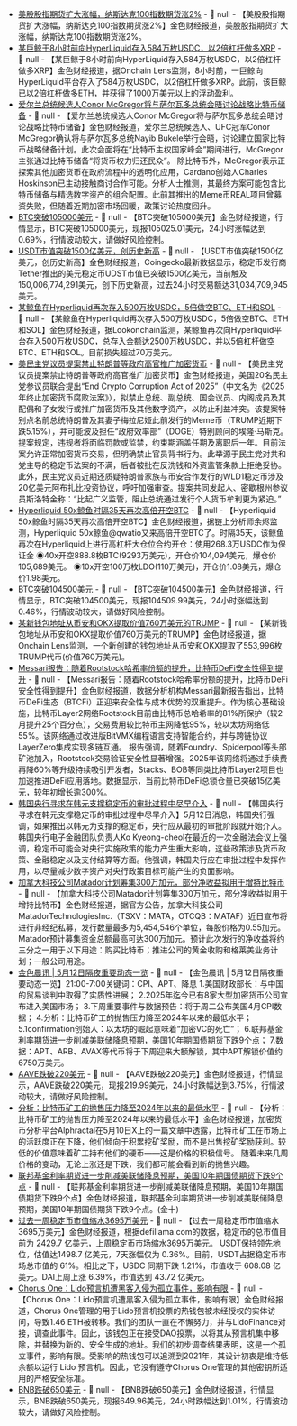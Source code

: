- [美股股指期货扩大涨幅，纳斯达克100指数期货涨2%]() - 📰 null - 【美股股指期货扩大涨幅，纳斯达克100指数期货涨2%】金色财经报道，美股股指期货扩大涨幅，纳斯达克100指数期货涨2%。
- [某巨鲸于8小时前向HyperLiquid存入584万枚USDC，以2倍杠杆做多XRP](https://x.com/OnchainLens/status/1921734021681483918) - 📰 null - 【某巨鲸于8小时前向HyperLiquid存入584万枚USDC，以2倍杠杆做多XRP】金色财经报道，据Onchain Lens监测，8小时前，一巨鲸向HyperLiquid平台存入了584万枚USDC，以2倍杠杆做多XRP。此前，该巨鲸已以2倍杠杆做多ETH，并获得了1000万美元以上的浮动盈利。
- [爱尔兰总统候选人Conor McGregor将与萨尔瓦多总统会晤讨论战略比特币储备](https://coingape.com/conor-mcgregor-to-discuss-an-irish-strategic-bitcoin-reserve-with-el-salvadors-nayib-bukele/?ref=onepagecrypto.com) - 📰 null - 【爱尔兰总统候选人Conor McGregor将与萨尔瓦多总统会晤讨论战略比特币储备】金色财经报道，爱尔兰总统候选人、UFC冠军Conor McGregor确认将与萨尔瓦多总统Nayib Bukele举行会晤，讨论建立国家比特币战略储备计划。此次会面将在“比特币主权国家峰会”期间进行，McGregor主张通过比特币储备“将货币权力归还民众”。 
除比特币外，McGregor表示正探索其他加密货币在政府流程中的透明化应用，Cardano创始人Charles Hoskinson已主动接触商讨合作可能。分析人士推测，其最终方案可能包含比特币储备与精选数字资产的组合配置。此前其推出的Meme币REAL项目曾募资失败，但随着近期加密市场回暖，政策讨论热度回升。
- [BTC突破105000美元]() - 📰 null - 【BTC突破105000美元】金色财经报道，行情显示，BTC突破105000美元，现报105025.01美元，24小时涨幅达到0.69%，行情波动较大，请做好风险控制。
- [USDT市值突破1500亿美元，创历史新高]() - 📰 null - 【USDT市值突破1500亿美元，创历史新高】金色财经报道，Coingecko最新数据显示，稳定币发行商Tether推出的美元稳定币UDST市值已突破1500亿美元，当前触及150,006,774,291美元，创下历史新高，过去24小时交易额达31,034,709,945美元。
- [某鲸鱼在Hyperliquid再次存入500万枚USDC，5倍做空BTC、ETH和SOL](https://x.com/lookonchain/status/1921730818424143874) - 📰 null - 【某鲸鱼在Hyperliquid再次存入500万枚USDC，5倍做空BTC、ETH和SOL】金色财经报道，据Lookonchain监测，某鲸鱼再次向Hyperliquid平台存入500万枚USDC，总存入金额达2500万枚USDC，并以5倍杠杆做空BTC、ETH和SOL。目前损失超过70万美元。
- [美民主党议员提案禁止特朗普等政府高官推广加密货币](https://www.theblock.co/post/353876/democratic-senators-propose-ban-on-crypto-promotion-by-trump-senior-government-officials-amid-stablecoin-bill-spat) - 📰 null - 【美民主党议员提案禁止特朗普等政府高官推广加密货币】金色财经报道，美国20名民主党参议员联合提出“End Crypto Corruption Act of 2025”（中文名为《2025年终止加密货币腐败法案》），拟禁止总统、副总统、国会议员、内阁成员及其配偶和子女发行或推广加密货币及其他数字资产，以防止利益冲突。该提案特别点名前总统特朗普及其妻子梅拉尼娅此前发行的Meme币（TRUMP近期下跌5.15%），并可能波及担任“政府效率部”（DOGE）特别顾问的埃隆·马斯克。 
提案规定，违规者将面临罚款或监禁，约束期涵盖任期及离职后一年。目前法案允许正常加密货币交易，但明确禁止官员背书行为。此举源于民主党对共和党主导的稳定币法案的不满，后者被批在反洗钱和外资监管条款上拒绝妥协。 
此外，民主党议员近期还质疑特朗普家族与币安合作发行的WLD1稳定币涉及20亿美元阿布扎比投资协议，呼吁加强审查。提案共同发起人、密歇根州参议员斯洛特金称：“比起广义监管，阻止总统通过发行个人货币牟利更为紧迫。”
- [Hyperliquid 50x鲸鱼时隔35天再次高倍开空BTC](https://x.com/EmberCN/status/1921725387966648831) - 📰 null - 【Hyperliquid 50x鲸鱼时隔35天再次高倍开空BTC】金色财经报道，据链上分析师余烬监测，Hyperliquid 50x鲸鱼@qwatio又来高倍开空BTC了。时隔35天，该鲸鱼再次在Hyperliquid上进行高杠杆大仓位合约开仓：使用268.3万USDC作为保证金 
◉40x开空888.8枚BTC(9293万美元)，开仓价104,094美元，爆仓价105,689美元。 
◉10x开空100万枚LDO(110万美元)，开仓价1.08美元，爆仓价1.98美元。
- [BTC突破104500美元]() - 📰 null - 【BTC突破104500美元】金色财经报道，行情显示，BTC突破104500美元，现报104509.99美元，24小时涨幅达到0.46%，行情波动较大，请做好风险控制。
- [某新钱包地址从币安和OKX提取价值760万美元的TRUMP](https://x.com/OnchainLens/status/1921713356286898400) - 📰 null - 【某新钱包地址从币安和OKX提取价值760万美元的TRUMP】金色财经报道，据Onchain Lens监测，一个新创建的钱包地址从币安和OKX提取了553,996枚TRUMP代币(价值760万美元)。
- [Messari报告：随着Rootstock哈希率份额的提升，比特币DeFi安全性得到提升]() - 📰 null - 【Messari报告：随着Rootstock哈希率份额的提升，比特币DeFi安全性得到提升】金色财经报道，数据分析机构Messari最新报告指出，比特币DeFi生态（BTCFi）正迎来安全性与成本优势的双重提升。作为核心基础设施，比特币Layer2网络Rootstock目前由比特币总哈希率的81%所保护（较2月提升25个百分点），交易费用较比特币主网降低95%，较以太坊网络低55%。该网络通过改进版BitVMX编程语言支持智能合约，并与跨链协议LayerZero集成实现多链互通。 
报告强调，随着Foundry、Spiderpool等头部矿池加入，Rootstock交易验证安全性显著增强。2025年该网络将通过手续费再降60%等升级持续吸引开发者，Stacks、BOB等同类比特币Layer2项目也加速推进DeFi应用落地。数据显示，当前比特币DeFi总锁仓量已突破15亿美元，较年初增长逾300%。
- [韩国央行寻求在韩元支撑稳定币的审批过程中尽早介入](https://www.yna.co.kr/view/AKR20250511001500002?input=1195m) - 📰 null - 【韩国央行寻求在韩元支撑稳定币的审批过程中尽早介入】5月12日消息，韩国央行强调，如果推出以韩元为支撑的稳定币，央行应从最初的审批阶段就开始介入。韩国央行电子金融团队负责人Ko Kyeong-cheol在最近的一次金融法会议上强调，稳定币可能会对央行实施政策的能力产生重大影响，这些政策涉及货币政策、金融稳定以及支付结算等方面。他强调，韩国央行应在审批过程中发挥作用，以尽量减少数字资产对央行政策目标可能产生的负面影响。
- [加拿大科技公司Matador计划筹集300万加元，部分净收益拟用于增持比特币](https://www.matador.network/news/matador-technologies-inc-announces-non-brokered-private-placement) - 📰 null - 【加拿大科技公司Matador计划筹集300万加元，部分净收益拟用于增持比特币】金色财经报道，据官方公告，加拿大科技公司MatadorTechnologiesInc.（TSXV：MATA，OTCQB：MATAF）近日宣布将进行非经纪私募，发行数量最多为5,454,546个单位，每股价格为0.55加元。Matador预计募集资金总额最高可达300万加元。预计此次发行的净收益将约三分之一用于以下用途：购买比特币；推进公司的黄金收购和格莱美业务计划；一般公司用途。
- [金色晨讯 | 5月12日隔夜重要动态一览]() - 📰 null - 【金色晨讯 | 5月12日隔夜重要动态一览】21:00-7:00关键词：CPI、APT、降息 
1.美国财政部长：与中国的贸易谈判中取得了实质性进展； 
2.2025年迄今已有8家大型加密货币公司宣布进入美国市场； 
3.下周重要事件与数据预告：将于周二公布美国4月CPI数据； 
4.分析：比特币矿工的抛售压力降至2024年以来的最低水平； 
5.1confirmation创始人：以太坊的崛起意味着“加密VC的死亡”； 
6.联邦基金利率期货进一步削减美联储降息预期，美国10年期国债期货下跌9个点； 
7.数据：APT、ARB、AVAX等代币将于下周迎来大额解锁，其中APT解锁价值约6750万美元。
- [AAVE跌破220美元]() - 📰 null - 【AAVE跌破220美元】金色财经报道，行情显示，AAVE跌破220美元，现报219.99美元，24小时跌幅达到3.75%，行情波动较大，请做好风险控制。
- [分析：比特币矿工的抛售压力降至2024年以来的最低水平](https://x.com/Alphractal/status/1921229073080008961) - 📰 null - 【分析：比特币矿工的抛售压力降至2024年以来的最低水平】金色财经报道，加密货币分析平台Alphractal在5月10日X上的一篇文章中透露，比特币矿工在市场上的活跃度正在下降，他们倾向于积累挖矿奖励，而不是出售挖矿奖励获利。较低的价值意味着矿工持有他们的硬币——这是价格的积极信号。 
随着未来几周价格的变动，无论上涨还是下跌，我们都可能会看到新的抛售兴趣。
- [联邦基金利率期货进一步削减美联储降息预期，美国10年期国债期货下跌9个点]() - 📰 null - 【联邦基金利率期货进一步削减美联储降息预期，美国10年期国债期货下跌9个点】金色财经报道，联邦基金利率期货进一步削减美联储降息预期，美国10年期国债期货下跌9个点。(金十)
- [过去一周稳定币市值缩水3695万美元](https://news.bitcoin.com/stablecoin-sector-sees-marginal-weekly-decline-as-usdt-market-cap-nears-150b/) - 📰 null - 【过去一周稳定币市值缩水3695万美元】金色财经报道，根据defillama.com的数据，稳定币的总市值目前为 2429.7 亿美元，上周稳定币市场缩水3695万美元。 
USDT保持领先地位，估值达1498.7 亿美元，7天涨幅仅为 0.36%。目前，USDT占据稳定币市场总市值的 61%。相比之下，USDC 同期下跌 1.21%，市值收于 608.08 亿美元。DAI上周上涨 6.39%，市值达到 43.72 亿美元。
- [Chorus One：Lido预言机遭黑客入侵为孤立事件，影响有限](https://x.com/ChorusOne/status/1921650493866324220) - 📰 null - 【Chorus One：Lido预言机遭黑客入侵为孤立事件，影响有限】金色财经报道，Chorus One管理的用于Lido预言机投票的热钱包被未经授权的实体访问，导致1.46 ETH被转移。我们的团队一直在不懈努力，并与LidoFinance对接，调查此事件。因此，该钱包正在接受DAO投票，以将其从预言机集中移除，并替换为新的、安全生成的地址。我们的初步调查结果表明，这是一个孤立事件，影响有限。受影响的热钱包可以追溯到2021年，其设计初衷是维持低余额以运行 Lido 预言机。因此，它没有遵守Chorus One管理的其他密钥所适用的严格安全标准。
- [BNB跌破650美元]() - 📰 null - 【BNB跌破650美元】金色财经报道，行情显示，BNB跌破650美元，现报649.96美元，24小时跌幅达到1.01%，行情波动较大，请做好风险控制。
